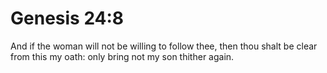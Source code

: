 # Genesis 24:8

And if the woman will not be willing to follow thee, then thou shalt be clear from this my oath: only bring not my son thither again.
